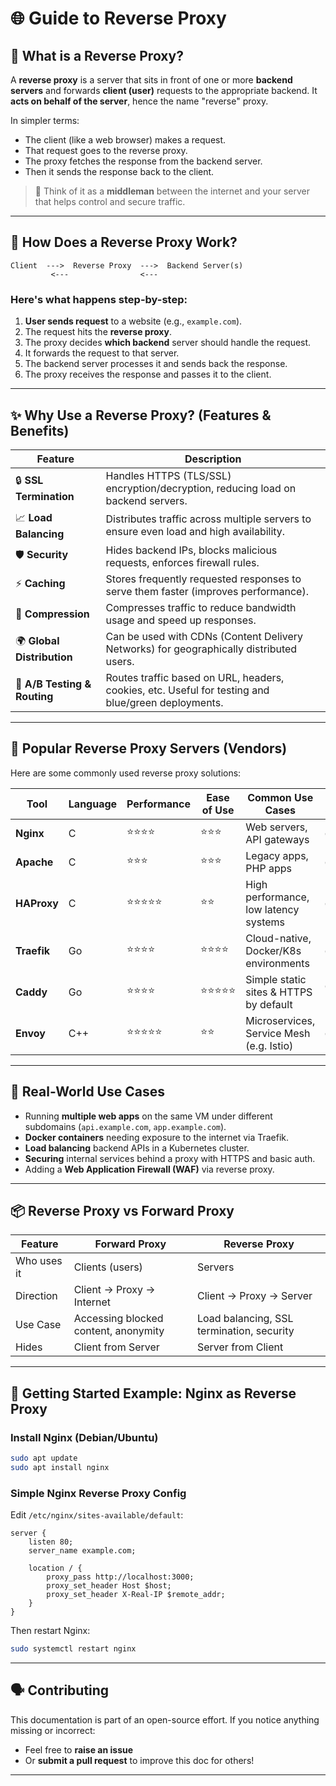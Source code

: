 
# 🌐 Guide to Reverse Proxy

## 🧠 What is a Reverse Proxy?

A **reverse proxy** is a server that sits in front of one or more **backend servers** and forwards **client (user)** requests to the appropriate backend. It **acts on behalf of the server**, hence the name "reverse" proxy.

In simpler terms:
- The client (like a web browser) makes a request.
- That request goes to the reverse proxy.
- The proxy fetches the response from the backend server.
- Then it sends the response back to the client.

> 🔄 Think of it as a **middleman** between the internet and your server that helps control and secure traffic.

---

## 🔁 How Does a Reverse Proxy Work?

```text
Client  --->  Reverse Proxy  --->  Backend Server(s)
         <---                <---
```

### Here's what happens step-by-step:

1. **User sends request** to a website (e.g., `example.com`).
2. The request hits the **reverse proxy**.
3. The proxy decides **which backend** server should handle the request.
4. It forwards the request to that server.
5. The backend server processes it and sends back the response.
6. The proxy receives the response and passes it to the client.

---

## ✨ Why Use a Reverse Proxy? (Features & Benefits)

| Feature | Description |
|--------|-------------|
| 🔒 **SSL Termination** | Handles HTTPS (TLS/SSL) encryption/decryption, reducing load on backend servers. |
| 📈 **Load Balancing** | Distributes traffic across multiple servers to ensure even load and high availability. |
| 🛡️ **Security** | Hides backend IPs, blocks malicious requests, enforces firewall rules. |
| ⚡ **Caching** | Stores frequently requested responses to serve them faster (improves performance). |
| 🔄 **Compression** | Compresses traffic to reduce bandwidth usage and speed up responses. |
| 🌍 **Global Distribution** | Can be used with CDNs (Content Delivery Networks) for geographically distributed users. |
| 🧪 **A/B Testing & Routing** | Routes traffic based on URL, headers, cookies, etc. Useful for testing and blue/green deployments. |

---

## 🔧 Popular Reverse Proxy Servers (Vendors)

Here are some commonly used reverse proxy solutions:

| Tool        | Language      | Performance | Ease of Use | Common Use Cases                      | TLS Support | Load Balancing | Caching | Config Format |
|-------------|---------------|-------------|-------------|----------------------------------------|-------------|----------------|---------|----------------|
| **Nginx**   | C             | ⭐⭐⭐⭐        | ⭐⭐⭐         | Web servers, API gateways              | ✅ Yes       | ✅ Yes          | ✅ Yes  | nginx.conf     |
| **Apache**  | C             | ⭐⭐⭐         | ⭐⭐⭐         | Legacy apps, PHP apps                  | ✅ Yes       | ✅ Yes          | ✅ Yes  | httpd.conf     |
| **HAProxy** | C             | ⭐⭐⭐⭐⭐       | ⭐⭐          | High performance, low latency systems  | ✅ Yes       | ✅ Yes          | ❌ No   | haproxy.cfg    |
| **Traefik** | Go            | ⭐⭐⭐⭐        | ⭐⭐⭐⭐        | Cloud-native, Docker/K8s environments  | ✅ Yes       | ✅ Yes          | ✅ Yes  | YAML/TOML      |
| **Caddy**   | Go            | ⭐⭐⭐⭐        | ⭐⭐⭐⭐⭐       | Simple static sites & HTTPS by default| ✅ Auto HTTPS| ✅ Yes          | ✅ Yes  | Caddyfile      |
| **Envoy**   | C++           | ⭐⭐⭐⭐⭐       | ⭐⭐          | Microservices, Service Mesh (e.g. Istio)| ✅ Yes     | ✅ Yes          | ✅ Yes  | YAML           |

---

## 🔌 Real-World Use Cases

- Running **multiple web apps** on the same VM under different subdomains (`api.example.com`, `app.example.com`).
- **Docker containers** needing exposure to the internet via Traefik.
- **Load balancing** backend APIs in a Kubernetes cluster.
- **Securing** internal services behind a proxy with HTTPS and basic auth.
- Adding a **Web Application Firewall (WAF)** via reverse proxy.

---

## 📦 Reverse Proxy vs Forward Proxy

| Feature           | Forward Proxy                         | Reverse Proxy                         |
|-------------------|----------------------------------------|----------------------------------------|
| Who uses it       | Clients (users)                       | Servers                                |
| Direction         | Client → Proxy → Internet             | Client → Proxy → Server                |
| Use Case          | Accessing blocked content, anonymity  | Load balancing, SSL termination, security |
| Hides             | Client from Server                    | Server from Client                     |

---

## 🚀 Getting Started Example: Nginx as Reverse Proxy

### Install Nginx (Debian/Ubuntu)

```bash
sudo apt update
sudo apt install nginx
```

### Simple Nginx Reverse Proxy Config

Edit `/etc/nginx/sites-available/default`:

```nginx
server {
    listen 80;
    server_name example.com;

    location / {
        proxy_pass http://localhost:3000;
        proxy_set_header Host $host;
        proxy_set_header X-Real-IP $remote_addr;
    }
}
```

Then restart Nginx:

```bash
sudo systemctl restart nginx
```

---

## 🗣️ Contributing

This documentation is part of an open-source effort. If you notice anything missing or incorrect:

- Feel free to **raise an issue**
- Or **submit a pull request** to improve this doc for others!

---

